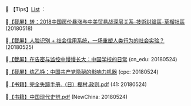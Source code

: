 📕 【Tips】[List](readme.md) ：

🔗[【截屏】转：2018中国房价暴涨与中美贸易战深层关系-技術討論區-草榴社區](http://go.choong.net/s/20180518) (20180518)

🔗[【截屏】人脸识别 + 社会信用系统，一场重塑人类行为的社会实验？](http://go.choong.net/s/20180525) (20180525)

🔗[【截屏】在告密与监控中慢慢长大：中国学校的日常](http://go.choong.net/s/cn_edu/) (cn_edu: 20180524)

🔗[【截屏】练乙铮：中国共产党隐秘的影响力机器](http://go.choong.net/s/cpc)  (cpc: 20180524)

🔗[【书籍】完全失踪手册.（日）樫村.政则.pdf](http://go.choong.net/s/41)  (41: 20180524)

🔗[【书籍】中国现代史辨.pdf](http://go.choong.net/s/NewChina)  (NewChina: 20180524)


